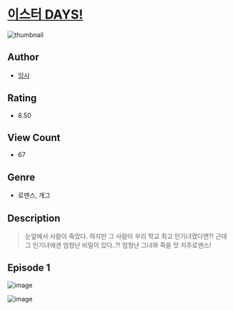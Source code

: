 # [이스터 DAYS!](https://comic.naver.com/challenge/list?titleId=810564)
![thumbnail](https://image-comic.pstatic.net/user_contents_data/challenge_comic/2023/05/23/363451/upload_3834874882377660464_480x623.jpeg)

## Author
- [잉시](https://comic.naver.com/artistTitle?id=363451)

## Rating
- 8.50

## View Count
- 67

## Genre
- 로맨스, 개그

## Description
> 눈앞에서 사람이 죽었다. 하지만 그 사람이 우리 학교 최고 인기녀였다면?! 근데 그 인기녀에겐 엄청난 비밀이 있다..?! 엄청난 그녀와 죽을 맛 저주로맨스!


## Episode 1
![image](https://image-comic.pstatic.net/user_contents_data/challenge_comic/2023/05/25/363451/upload_3761406400173139556.jpeg)

![image](https://image-comic.pstatic.net/user_contents_data/challenge_comic/2023/05/25/363451/upload_4063144487984325477.jpeg)
